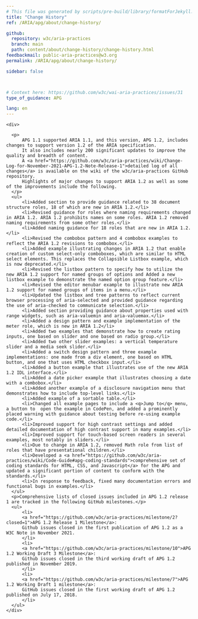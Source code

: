 ```yaml
---
# This file was generated by scripts/pre-build/library/formatForJekyll.js
title: "Change History"
ref: /ARIA/apg/about/change-history/

github:
  repository: w3c/aria-practices
  branch: main
  path: content/about/change-history/change-history.html
feedbackmail: public-aria-practices@w3.org
permalink: /ARIA/apg/about/change-history/

sidebar: false



# Context here: https://github.com/w3c/wai-aria-practices/issues/31
type_of_guidance: APG

lang: en
---
```

<meta charset="UTF-8" />
<meta content="width=device-width, initial-scale=1.0" name="viewport" />
<title>Change History</title>

<script src="../../../../content-assets/wai-aria-practices/shared/js/highlight.pack.js"></script>
<script src="../../../../content-assets/wai-aria-practices/shared/js/app.js"></script>


<link 
  rel="stylesheet"
  href="{{ '/content-assets/wai-aria-practices/styles.css' | relative_url }}"
>
<!-- Code highlighting styles -->
<link 
  rel="stylesheet"
  href="{{ '/content-assets/wai-aria-practices/shared/css/github.css' | relative_url }}"
>


<script>
    const parentPage = window.location.pathname.match(
      /\/(patterns|practices|about)\//
    )?.[1];
    if (parentPage) {
      const parentHref = 'a[href*="' + parentPage + '"]';
      document.querySelector(parentHref).classList.add('active');
    }
  </script>
<div>

    <div>
      
      <p>
          APG 1.1 supported ARIA 1.1, and this version, APG 1.2, includes changes to support version 1.2 of the ARIA specification.
          It also includes nearly 200 significant updates to improve the quality and breadth of content.
          A <a href="https://github.com/w3c/aria-practices/wiki/Change-Log-for-November-2021-APG-1.2-Note-Release-1">detailed log of all changes</a> is available on the wiki of the w3c/aria-practices GitHub repository.
          Highlights of major changes to support ARIA 1.2 as well as some of the improvements include the following.
      </p>
      <ul>
          <li>Added section to provide guidance related to 38 document structure roles, 18 of which are new in ARIA 1.2.</li>
          <li>Revised guidance for roles where naming requirements changed in ARIA 1.2. ARIA 1.2 prohibits names on some roles. ARIA 1.2 removed naming requirements from some other roles.</li>
          <li>Added naming guidance for 18 roles that are new in ARIA 1.2.</li>
          <li>Revised the combobox pattern and 4 combobox examples to reflect the ARIA 1.2 revisions to combobox.</li>
          <li>Added example illustrating changes in ARIA 1.2 that enable creation of custom select-only comboboxes, which are similar to HTML select elements. This replaces the Collapsible Listbox example, which is now deprecated.</li>
          <li>Revised the listbox pattern to specify how to utilize the new ARIA 1.2 support for named groups of options and Added a new listbox example to demonstrate the named option group feature.</li>
          <li>Revised the editor menubar example to illustrate new ARIA 1.2 support for named groups of items in a menu.</li>
          <li>Updated the listbox and tree patterns to reflect current browser processing of aria-selected and provided guidance regarding the use of aria-checked to communicate selection.</li>
          <li>Added section providing guidance about properties used with range widgets, such as aria-valuemin and aria-valuemax.</li>
          <li>Added a design pattern and example implementation of the meter role, which is new in ARIA 1.2</li>
          <li>Added two examples that demonstrate how to create rating inputs, one based on slider and one based on radio group.</li>
          <li>Added two other slider examples: a vertical temperature slider and a media seek slider.</li>
          <li>Added a switch design pattern and three example implementations: one made from a div element, one based on HTML button, and one that uses HTML checkbox input.</li>
          <li>Added a button example that illustrates use of the new ARIA 1.2 IDL interface.</li>
          <li>Added a date picker example that illustrates choosing a date with a combobox.</li>
          <li>Added another example of a disclosure navigation menu that demonstrates how to include top-level links.</li>
          <li>Added example of a sortable table.</li>
          <li>Changed all example pages to include a <q>Jump to</q> menu, a button to  open the example in CodePen, and added a prominently placed warning with guidance about testing before re-using example code.</li>
          <li>Improved support for high contrast settings and added detailed documentation of high contrast support in many examples.</li>
          <li>Improved support for touch-based screen readers in several examples, most notably in sliders.</li>
          <li>Due to change in ARIA 1.2, removed Math role from list of roles that have presentational children.</li>
          <li>Developed a <a href="https://github.com/w3c/aria-practices/wiki/Code-Guide#apg-coding-standards">comprehensive set of coding standards for HTML, CSS, and Javascript</a> for the APG and updated a significant portion of content to conform with the standards.</li>
          <li>In response to feedback, fixed many documentation errors and functional bugs in examples.</li>
      </ul>
      <p>Comprehensive lists of closed issues included in APG 1.2 release 1 are tracked in the following GitHub milestones.</p>
      <ul>
          <li>
          <a href="https://github.com/w3c/aria-practices/milestone/2?closed=1">APG 1.2 Release 1 Milestone</a>:
          Github issues closed in the first publication of APG 1.2 as a W3C Note in November 2021.
          </li>
          <li>
          <a href="https://github.com/w3c/aria-practices/milestone/10">APG 1.2 Working Draft 3 Milestone</a>:
          Github issues closed in the third working draft of APG 1.2 published in November 2019.
          </li>
          <li>
          <a href="https://github.com/w3c/aria-practices/milestone/7">APG 1.2 Working Draft 1 milestone</a>:
          GitHub issues closed in the first working draft of APG 1.2 published on July 17, 2018.
          </li>
      </ul>
    </div>
  
</div>
<script 
  src="{{ '/content-assets/wai-aria-practices/shared/js/skipto.js' | relative_url }}"
></script>
